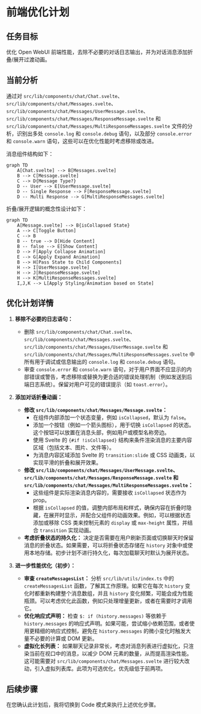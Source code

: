 # 前端优化计划

## 任务目标

优化 Open WebUI 前端性能，去除不必要的对话日志输出，并为对话消息添加折叠/展开过渡动画。

## 当前分析

通过对 `src/lib/components/chat/Chat.svelte`、`src/lib/components/chat/Messages.svelte`、`src/lib/components/chat/Messages/UserMessage.svelte`、`src/lib/components/chat/Messages/ResponseMessage.svelte` 和 `src/lib/components/chat/Messages/MultiResponseMessages.svelte` 文件的分析，识别出多处 `console.log` 和 `console.debug` 语句，以及部分 `console.error` 和 `console.warn` 语句，这些可以在优化性能时考虑移除或改进。

消息组件结构如下：

```mermaid
graph TD
    A[Chat.svelte] --> B[Messages.svelte]
    B --> C[Message.svelte]
    C --> D{Message Type?}
    D -- User --> E[UserMessage.svelte]
    D -- Single Response --> F[ResponseMessage.svelte]
    D -- Multi Response --> G[MultiResponseMessages.svelte]
```

折叠/展开逻辑的概念性设计如下：

```mermaid
graph TD
    A[Message.svelte] --> B{isCollapsed State}
    A --> C[Toggle Button]
    C --> B
    B -- true --> D[Hide Content]
    B -- false --> E[Show Content]
    D --> F[Apply Collapse Animation]
    E --> G[Apply Expand Animation]
    B --> H[Pass State to Child Components]
    H --> I[UserMessage.svelte]
    H --> J[ResponseMessage.svelte]
    H --> K[MultiResponseMessages.svelte]
    I,J,K --> L[Apply Styling/Animation based on State]
```

## 优化计划详情

1.  **移除不必要的日志语句：**
    *   删除 `src/lib/components/chat/Chat.svelte`、`src/lib/components/chat/Messages.svelte`、`src/lib/components/chat/Messages/UserMessage.svelte` 和 `src/lib/components/chat/Messages/MultiResponseMessages.svelte` 中所有用于调试或信息输出的 `console.log` 和 `console.debug` 语句。
    *   审查 `console.error` 和 `console.warn` 语句，对于用户界面不应显示的内部错误或警告，考虑移除或替换为更合适的错误处理机制（例如发送到后端日志系统）。保留对用户可见的错误提示（如 `toast.error`）。

2.  **添加对话折叠动画：**
    *   **修改 `src/lib/components/chat/Messages/Message.svelte`：**
        *   在组件内部添加一个状态变量，例如 `isCollapsed`，默认为 `false`。
        *   添加一个按钮（例如一个箭头图标），用于切换 `isCollapsed` 的状态。这个按钮可以放置在消息头部，例如用户或模型名称旁边。
        *   使用 Svelte 的 `{#if !isCollapsed}` 结构来条件渲染消息的主要内容区域（包括文本、图片、文件等）。
        *   为消息内容区域添加 Svelte 的 `transition:slide` 或 CSS 动画类，以实现平滑的折叠和展开效果。
    *   **修改 `src/lib/components/chat/Messages/UserMessage.svelte`、`src/lib/components/chat/Messages/ResponseMessage.svelte` 和 `src/lib/components/chat/Messages/MultiResponseMessages.svelte`：**
        *   这些组件是实际渲染消息内容的，需要接收 `isCollapsed` 状态作为 prop。
        *   根据 `isCollapsed` 的值，调整内部布局和样式，确保内容在折叠时隐藏，在展开时显示，并配合父组件的动画效果。例如，可以根据状态添加或移除 CSS 类来控制元素的 `display` 或 `max-height` 属性，并结合 `transition` 实现动画。
    *   **考虑折叠状态的持久化：** 决定是否需要在用户刷新页面或切换聊天时保留消息的折叠状态。如果需要，可以将折叠状态存储在 `history` 对象中或使用本地存储。初步计划不进行持久化，每次加载聊天时默认为展开状态。

3.  **进一步性能优化（初步）：**
    *   **审查 `createMessagesList`：** 分析 `src/lib/utils/index.ts` 中的 `createMessagesList` 函数，了解其工作原理。如果它在每次 `history` 变化时都重新构建整个消息数组，并且 `history` 变化频繁，可能会成为性能瓶颈。可以考虑优化此函数，例如只处理增量更新，或者在需要时才调用它。
    *   **优化响应式声明：** 检查 `$: if (history.messages)` 等依赖于 `history.messages` 的响应式声明。如果可能，尝试缩小依赖范围，或者使用更精细的响应式控制，避免在 `history.messages` 的微小变化时触发大量不必要的计算或 DOM 更新。
    *   **虚拟化长列表：** 如果聊天记录非常长，考虑对消息列表进行虚拟化，只渲染当前在视口中的消息，以减少 DOM 元素的数量，从而提高渲染性能。这可能需要对 `src/lib/components/chat/Messages.svelte` 进行较大改动，引入虚拟列表库。此项为可选优化，优先级低于前两项。

## 后续步骤

在您确认此计划后，我将切换到 Code 模式来执行上述优化步骤。
